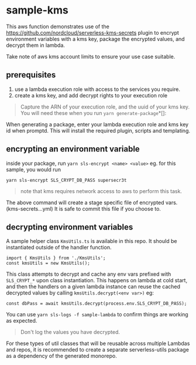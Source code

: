 # sample-kms
This aws function demonstrates use of the https://github.com/nordcloud/serverless-kms-secrets plugin to encrypt environment variables with a kms key, package the encrypted values, and decrypt them in lambda.

Take note of aws kms account limits to ensure your use case suitable.

## prerequisites
1. use a lambda execution role with access to the services you require.
2. create a kms key, and add decrypt rights to your execution role

> Capture the ARN of your execution role, and the uuid of your kms key. You will need these when you run `yarn generate-package`*[]: 

When generating a package, enter your lambda execution role and kms key id when promptd.  This will install the required plugin, scripts and templating.

## encrypting an environment variable
inside your package, run `yarn sls-encrypt <name> <value>` eg. for this sample, you would run

```
yarn sls-encrypt SLS_CRYPT_DB_PASS supersecr3t
```
> note that kms requires network access to aws to perform this task. 

The above command will create a stage specific file of encrypted vars. (kms-secrets.<stage>.<region>.yml) It is safe to commit this file if you choose to.

## decrypting environment variables
A sample helper class `KmsUtils.ts` is available in this repo.  It should be instantiated outside of the handler function.

```
import { KmsUtils } from './KmsUtils';
const kmsUtils = new KmsUtils();
```

This class attempts to decrypt and cache any env vars prefixed with `SLS_CRYPT_*` upon class instantiation.  This happens on lambda at cold start, and then the handlers on a given lambda instance can reuse the cached decrypted values by calling `kmsUtils.decrypt(<env var>)` eg:
 
```
const dbPass = await kmsUtils.decrypt(process.env.SLS_CRYPT_DB_PASS);
```
You can use `yarn sls-logs -f sample-lambda` to confirm things are working as expected.

> Don't log the values you have decrypted.

For these types of util classes that will be reusable across multiple Lambdas and repos, it is recommended to create a separate serverless-utils package as a dependency of the generated monorepo.

